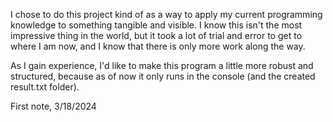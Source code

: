 I chose to do this project kind of as a way to apply my current programming knowledge to something tangible and visible.
I know this isn't the most impressive thing in the world, but it took a lot of trial and error to get to where I am now, and I know that there is only more work along the way.

As I gain experience, I'd like to make this program a little more robust and structured, because as of now it only runs in the console (and the created result.txt folder).

First note, 3/18/2024
